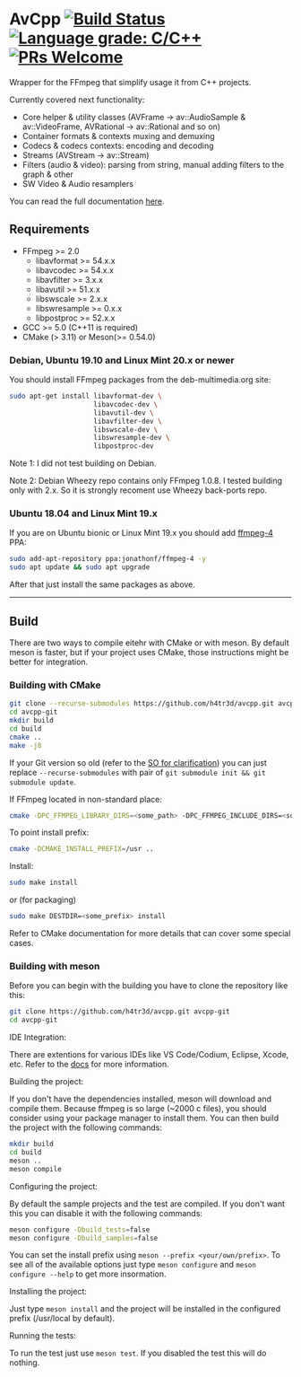 # AvCpp [![Build Status](https://travis-ci.org/h4tr3d/avcpp.svg?branch=master)](https://travis-ci.org/h4tr3d/avcpp) [![Language grade: C/C++](https://img.shields.io/lgtm/grade/cpp/g/h4tr3d/avcpp.svg?logo=lgtm&logoWidth=18)](https://lgtm.com/projects/g/h4tr3d/avcpp/context:cpp) [![PRs Welcome](https://img.shields.io/badge/PRs-welcome-brightgreen.svg)](http://makeapullrequest.com)

Wrapper for the FFmpeg that simplify usage it from C++ projects.

Currently covered next functionality:

- Core helper & utility classes (AVFrame -> av::AudioSample & av::VideoFrame, AVRational -> av::Rational and so on)
- Container formats & contexts muxing and demuxing
- Codecs & codecs contexts: encoding and decoding
- Streams (AVStream -> av::Stream)
- Filters (audio & video): parsing from string, manual adding filters to the graph & other
- SW Video & Audio resamplers

You can read the full documentation [here](https://h4tr3d.github.io/avcpp/).

## Requirements

- FFmpeg >= 2.0
  - libavformat >= 54.x.x
  - libavcodec >= 54.x.x
  - libavfilter >= 3.x.x
  - libavutil >= 51.x.x
  - libswscale >= 2.x.x
  - libswresample >= 0.x.x
  - libpostproc >= 52.x.x
- GCC >= 5.0 (C++11 is required)
- CMake (> 3.11) or Meson(>= 0.54.0)

### Debian, Ubuntu 19.10 and Linux Mint 20.x or newer

You should install FFmpeg packages from the deb-multimedia.org site:

```bash
sudo apt-get install libavformat-dev \
                     libavcodec-dev \
                     libavutil-dev \
                     libavfilter-dev \
                     libswscale-dev \
                     libswresample-dev \
                     libpostproc-dev
```

Note 1: I did not test building on Debian.

Note 2: Debian Wheezy repo contains only FFmpeg 1.0.8. I tested building only with 2.x. So it is strongly recoment use Wheezy back-ports repo.

### Ubuntu 18.04 and Linux Mint 19.x

If you are on Ubuntu bionic or Linux Mint 19.x you should add [ffmpeg-4](https://launchpad.net/~jonathonf/+archive/ubuntu/ffmpeg-4) PPA:

```bash
sudo add-apt-repository ppa:jonathonf/ffmpeg-4 -y
sudo apt update && sudo apt upgrade
```

After that  just install the same packages as above.

------

## Build

There are two ways to compile eitehr with CMake or with meson.
By default meson is faster, but if your project uses CMake, those instructions might be better for integration.

### Building with CMake

```bash
git clone --recurse-submodules https://github.com/h4tr3d/avcpp.git avcpp-git
cd avcpp-git
mkdir build
cd build
cmake ..
make -j8
```

If your Git version so old (refer to the [SO for clarification](https://stackoverflow.com/questions/3796927/how-to-git-clone-including-submodules)) you can just
replace `--recurse-submodules` with pair of `git submodule init && git submodule update`.

If FFmpeg located in non-standard place:

```bash
cmake -DPC_FFMPEG_LIBRARY_DIRS=<some_path> -DPC_FFMPEG_INCLUDE_DIRS=<some_path> ..
```

To point install prefix:

```bash
cmake -DCMAKE_INSTALL_PREFIX=/usr ..
```

Install:

```bash
sudo make install
```

or (for packaging)

```bash
sudo make DESTDIR=<some_prefix> install
```

Refer to CMake documentation for more details that can cover some special cases.

### Building with meson

Before you can begin with the building you have to clone the repository like this:

```bash
git clone https://github.com/h4tr3d/avcpp.git avcpp-git
cd avcpp-git
```

IDE Integration:

There are extentions for various IDEs like VS Code/Codium, Eclipse, Xcode, etc.
Refer to the [docs](https://mesonbuild.com/IDE-integration.html) for more information.

Building the project:

If you don't have the dependencies installed, meson will download and compile them.
Because ffmpeg is so large (~2000 c files), you should consider using your package manager to install them.
You can then build the project with the following commands:

```bash
mkdir build
cd build
meson ..
meson compile
```

Configuring the project:

By default the sample projects and the test are compiled.
If you don't want this you can disable it with the following commands:

```bash
meson configure -Dbuild_tests=false
meson configure -Dbuild_samples=false
```

You can set the install prefix using `meson --prefix <your/own/prefix>`.
To see all of the available options just type `meson configure` and `meson configure --help` to get more insormation.

Installing the project:

Just type `meson install` and the project will be installed in the configured prefix (/usr/local by default).

Running the tests:

To run the test just use `meson test`.
If you disabled the test this will do nothing.
